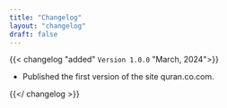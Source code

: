 ```yaml
---
title: "Changelog"
layout: "changelog"
draft: false
---
```


{{< changelog "added" `Version 1.0.0` "March, 2024">}}

- Published the first version of the site quran.co.com.

{{</ changelog >}}
